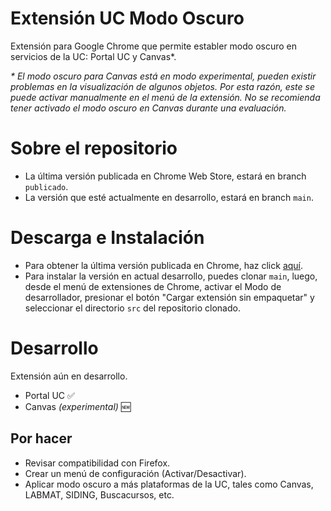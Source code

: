 # Extensión UC Modo Oscuro
Extensión para Google Chrome que permite establer modo oscuro en servicios de la UC: Portal UC y Canvas*.

<i> * El modo oscuro para Canvas está en modo experimental, pueden existir problemas en la visualización de algunos objetos. Por esta razón, este se puede activar manualmente en el menú de la extensión. No se recomienda tener activado el modo oscuro en Canvas durante una evaluación. </i>

# Sobre el repositorio
- La última versión publicada en Chrome Web Store, estará en branch `publicado`.
- La versión que esté actualmente en desarrollo, estará en branch `main`.

# Descarga e Instalación
- Para obtener la última versión publicada en Chrome, haz click [aquí](https://chrome.google.com/webstore/detail/modo-oscuro-portal-uc/ogiobdogepdcolmgaelekejafmnfnedc).
- Para instalar la versión en actual desarrollo, puedes clonar `main`, luego, desde el menú de extensiones de Chrome, activar el Modo de desarrollador, presionar el botón "Cargar extensión sin empaquetar" y seleccionar el directorio `src` del repositorio clonado.

# Desarrollo
Extensión aún en desarrollo.
- Portal UC ✅
- Canvas <i>(experimental)</i> 🆕

## Por hacer
- Revisar compatibilidad con Firefox.
- Crear un menú de configuración (Activar/Desactivar).
- Aplicar modo oscuro a más plataformas de la UC, tales como Canvas, LABMAT, SIDING, Buscacursos, etc.